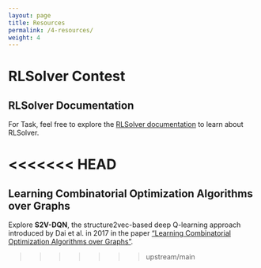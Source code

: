 ```yaml
---
layout: page
title: Resources
permalink: /4-resources/
weight: 4
---
```


# RLSolver Contest

## RLSolver Documentation

For Task, feel free to explore the [RLSolver documentation](https://rlsolver-competition.readthedocs.io/en/latest/rlsolver_2025/competition/train_test.html) to learn about RLSolver.


<<<<<<< HEAD
=======
## Learning Combinatorial Optimization Algorithms over Graphs

Explore **S2V-DQN**, the structure2vec-based deep Q-learning approach introduced by Dai et al. in 2017 in the paper [“Learning Combinatorial Optimization Algorithms over Graphs”](https://arxiv.org/abs/1704.01665).






>>>>>>> upstream/main
